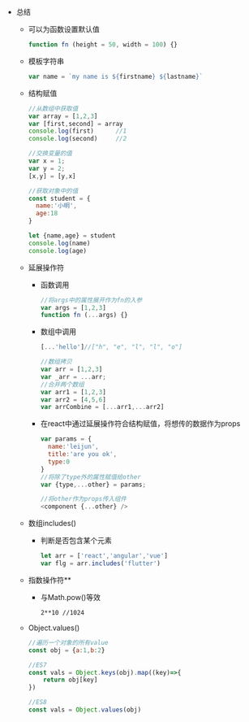 - 总结

  - 可以为函数设置默认值

    ```javascript
    function fn (height = 50, width = 100) {}
    ```

  - 模板字符串

    ```javascript
    var name = `my name is ${firstname} ${lastname}`
    ```

  - 结构赋值

    ```javascript
    //从数组中获取值
    var array = [1,2,3]
    var [first,second] = array
    console.log(first)   	//1
    console.log(second)		//2
    
    //交换变量的值
    var x = 1;
    var y = 2;
    [x,y] = [y,x]
    
    //获取对象中的值
    const student = {
      name:'小明',
      age:18
    }
    
    let {name,age} = student
    console.log(name)
    console.log(age)
    ```

  - 延展操作符

    - 函数调用

      ```javascript
      //将args中的属性展开作为fn的入参
      var args = [1,2,3]
      function fn (...args) {}
      ```

    - 数组中调用

      ```javascript
      [...'hello']//["h", "e", "l", "l", "o"]
      
      //数组拷贝
      var arr = [1,2,3]
      var _arr = ...arr;
      //合并两个数组
      var arr1 = [1,2,3]
      var arr2 = [4,5,6]
      var arrCombine = [...arr1,...arr2]
      ```

      

    - 在react中通过延展操作符合结构赋值，将想传的数据作为props

      ```javascript
      var params = {
      	name:'leijun',
      	title:'are you ok',
      	type:0
      }
      //将除了type外的属性赋值给other
      var {type,...other} = params;
      
      //将other作为props传入组件
      <component {...other} />
      ```

    

  - 数组includes()

    - 判断是否包含某个元素

      ```javascript
      let arr = ['react','angular','vue']
      var flg = arr.includes('flutter')
      ```

  - 指数操作符**

    - 与Math.pow()等效

      ```
      2**10 //1024
      ```

  - Object.values()

    ```javascript
    //遍历一个对象的所有value
    const obj = {a:1,b:2}
    
    //ES7
    const vals = Object.keys(obj).map((key)=>{
    	return obj[key]
    })
    
    //ES8
    const vals = Object.values(obj)
    ```

